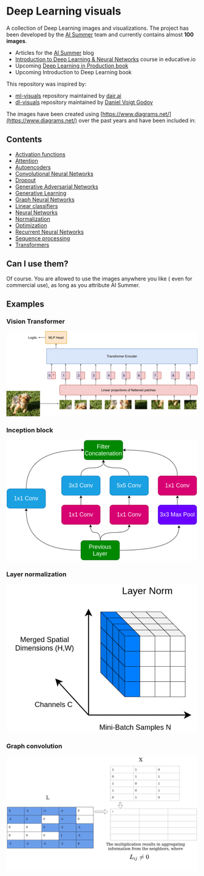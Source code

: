 # Deep Learning visuals


A collection of Deep Learning images and visualizations. The project has been developed by the [AI Summer](https://theaisummer.com/) team and currently contains almost **100 images**.  


- Articles for the [AI Summer](https://theaisummer.com/) blog
- [Introduction to Deep Learning & Neural Networks](https://www.educative.io/courses/intro-deep-learning) course in educative.io
- Upcoming [Deep Learning in Production book](https://github.com/The-AI-Summer/Deep-Learning-In-Production)
- Upcoming Introduction to Deep Learning book

This repository was inspired by:

- [ml-visuals](https://github.com/dair-ai/ml-visuals) repository maintained by [dair.ai](https://dair.ai/)
- [dl-visuals](https://github.com/dvgodoy/dl-visuals) repository maintained by [Daniel Voigt Godoy](https://github.com/dvgodoy)

The images have been created using [https://www.diagrams.net/](https://www.diagrams.net/) over the past years and have been included in:

## Contents

- [Activation functions](https://github.com/The-AI-Summer/deep-learning-visuals/tree/main/Activation%20functions)
- [Attention](https://github.com/The-AI-Summer/deep-learning-visuals/tree/main/Attention)
- [Autoencoders](https://github.com/The-AI-Summer/deep-learning-visuals/tree/main/Autoencoders)
- [Convolutional Neural Networks](https://github.com/The-AI-Summer/deep-learning-visuals/tree/main/Convolutional%20Neural%20Networks)
- [Dropout](https://github.com/The-AI-Summer/deep-learning-visuals/tree/main/Dropout)
- [Generative Adversarial Networks](https://github.com/The-AI-Summer/deep-learning-visuals/tree/main/Generative%20Adversarial%20Networks)
- [Generative Learning](https://github.com/The-AI-Summer/deep-learning-visuals/tree/main/Generative%20Learning)
- [Graph Neural Networks](https://github.com/The-AI-Summer/deep-learning-visuals/tree/main/Graph%20Neural%20Networks)
- [Linear classifiers](https://github.com/The-AI-Summer/deep-learning-visuals/tree/main/Linear%20classifiers)
- [Neural Networks](https://github.com/The-AI-Summer/deep-learning-visuals/tree/main/Neural%20Networks)
- [Normalization](https://github.com/The-AI-Summer/deep-learning-visuals/tree/main/Normalization)
- [Optimization](https://github.com/The-AI-Summer/deep-learning-visuals/tree/main/Optimization)
- [Recurrent Neural Networks](https://github.com/The-AI-Summer/deep-learning-visuals/tree/main/Recurrent%20Neural%20Networks)
- [Sequence processing](https://github.com/The-AI-Summer/deep-learning-visuals/tree/main/Sequence%20processing)
- [Transformers](https://github.com/The-AI-Summer/deep-learning-visuals/tree/main/Transformers)

## Can I use them?

Of course. You are allowed to use the images anywhere you like ( even for commercial use), as long as you attribute AI Summer.

## Examples

### Vision Transformer

![](https://github.com/The-AI-Summer/deep-learning-visuals/blob/main/Transformers/vit.png)

### Inception block

![](https://github.com/The-AI-Summer/deep-learning-visuals/blob/main/Convolutional%20Neural%20Networks/inception-block.png)

### Layer normalization

![](https://github.com/The-AI-Summer/deep-learning-visuals/blob/main/Normalization/layer-normalization.png)

### Graph convolution

![](https://github.com/The-AI-Summer/deep-learning-visuals/blob/main/Graph%20Neural%20Networks/graph-convolution.png)
